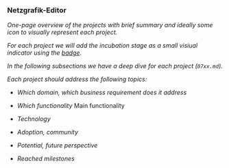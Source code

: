 ### Netzgrafik-Editor

*One-page overview of the projects with brief summary and ideally some icon to visually represent each project.*

*For each project we will add the incubation stage as a small visiual indicator using the [badge](https://github.com/OpenRailAssociation/technical-committee/issues/42).*

*In the following subsections we have a deep dive for each project (`07xx.md`).*

*Each project should address the following topics:*

* *Which domain, which business requirement does it address*
  
* *Which functionality*
Main functionality
* *Technology*
* *Adoption, community*
* *Potential, future perspective*
* *Reached milestones*
